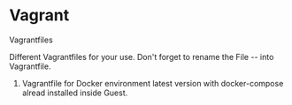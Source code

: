 # Vagrant
Vagrantfiles 

Different Vagrantfiles for your use. Don't forget to rename the File -- into Vagrantfile.

1. Vagrantfile for Docker environment latest version with docker-compose alread installed inside Guest.


